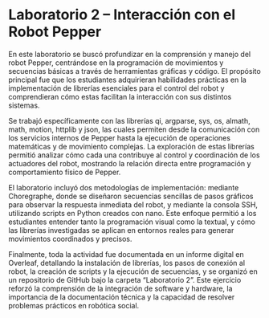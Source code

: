 # Laboratorio 2 – Interacción con el Robot Pepper

En este laboratorio se buscó profundizar en la comprensión y manejo del robot Pepper, centrándose en la programación de movimientos y secuencias básicas a través de herramientas gráficas y código. El propósito principal fue que los estudiantes adquirieran habilidades prácticas en la implementación de librerías esenciales para el control del robot y comprendieran cómo estas facilitan la interacción con sus distintos sistemas.

Se trabajó específicamente con las librerías qi, argparse, sys, os, almath, math, motion, httplib y json, las cuales permiten desde la comunicación con los servicios internos de Pepper hasta la ejecución de operaciones matemáticas y de movimiento complejas. La exploración de estas librerías permitió analizar cómo cada una contribuye al control y coordinación de los actuadores del robot, mostrando la relación directa entre programación y comportamiento físico de Pepper.

El laboratorio incluyó dos metodologías de implementación: mediante Choregraphe, donde se diseñaron secuencias sencillas de pasos gráficos para observar la respuesta inmediata del robot, y mediante la consola SSH, utilizando scripts en Python creados con nano. Este enfoque permitió a los estudiantes entender tanto la programación visual como la textual, y cómo las librerías investigadas se aplican en entornos reales para generar movimientos coordinados y precisos.

Finalmente, toda la actividad fue documentada en un informe digital en Overleaf, detallando la instalación de librerías, los pasos de conexión al robot, la creación de scripts y la ejecución de secuencias, y se organizó en un repositorio de GitHub bajo la carpeta “Laboratorio 2”. Este ejercicio reforzó la comprensión de la integración de software y hardware, la importancia de la documentación técnica y la capacidad de resolver problemas prácticos en robótica social.

